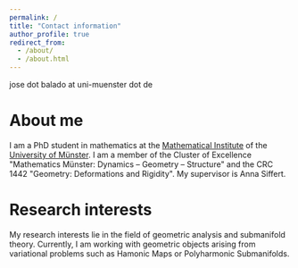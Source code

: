 ```yaml
---
permalink: /
title: "Contact information"
author_profile: true
redirect_from: 
  - /about/
  - /about.html
---
```


jose dot balado at uni-muenster dot de

About me
======
I am a PhD student in mathematics at the [Mathematical Institute](https://www.uni-muenster.de/MathematischesInstitut/en/index.shtml) of the [University of Münster](https://www.uni-muenster.de/en/). I am a member of the Cluster of Excellence "Mathematics Münster: Dynamics – Geometry – Structure" and the CRC 1442 "Geometry: Deformations and Rigidity". My supervisor is Anna Siffert.

Research interests
======
My research interests lie in the field of geometric analysis and submanifold theory. Currently, I am working with geometric objects arising from variational problems such as Hamonic Maps or Polyharmonic Submanifolds.

